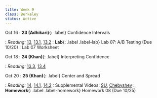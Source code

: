 ```yaml
---
title: Week 9
class: Berkeley
status: Active
---
```


Oct 16
: **23 (Adhikari)**{: .label} Confidence Intervals
  <!-- : [Slides]() &#8226; [Demos]() &#8226; [Video]() -->
: *Reading:* [13](https://inferentialthinking.com/chapters/13/Estimation.html), [13.1](https://inferentialthinking.com/chapters/13/1/Percentiles.html), [13.2](https://inferentialthinking.com/chapters/13/2/Bootstrap.html)
: **Lab**{: .label .label-lab} Lab 07: A/B Testing (Due 10/20)
  : Lab 07 Worksheet

Oct 18
: **24 (Khan)**{: .label} Interpreting Confidence
  <!-- : [Slides]() &#8226; [Demos]() &#8226; [Video]() -->
: *Reading:* [13.3](https://inferentialthinking.com/chapters/13/3/Confidence_Intervals.html), [13.4](https://inferentialthinking.com/chapters/13/4/Using_Confidence_Intervals.html)

Oct 20
: **25 (Khan)**{: .label} Center and Spread
  <!-- : [Slides]() &#8226; [Demos]() &#8226; [Video]() -->
: *Reading:* [14](https://inferentialthinking.com/chapters/14/Why_the_Mean_Matters.html), [14.1](https://inferentialthinking.com/chapters/14/1/Properties_of_the_Mean.html), [14.2](https://inferentialthinking.com/chapters/14/2/Variability.html)
  : Supplemental Videos: [SU](https://youtu.be/5R7D1a8ek-w), [Chebyshev](https://youtu.be/Cl01jt8e0JI) 
: **Homework**{: .label .label-homework} Homework 08 (Due 10/25)